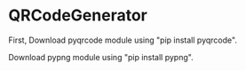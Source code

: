 # QRCodeGenerator

First, Download pyqrcode module using "pip install pyqrcode".

Download pypng module using "pip install pypng".